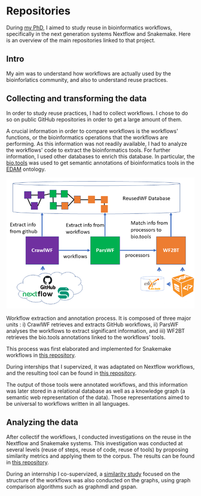 # Repositories

During [my PhD](https://theses.fr/2023UPASG059), I aimed to study reuse in bioinformatics workflows, specifically in the next generation systems Nextflow and Snakemake. Here is an overview of the main repositories linked to that project.

## Intro

My aim was to understand how workflows are actually used by the bioinforlatics community, and also to understand reuse practices.

## Collecting and transforming the data

In order to study reuse practices, I had to collect workflows.
I chose to do so on public GitHub repositories in order to get a large amount of them.

A crucial information in order to compare workflows is the workflows' functions, or the bioinformatics operations that the workflows are performing.
As this information was not readily available, I had to analyze the workflows' code to extract the bioinformatics tools. For further information, I used other databases to enrich this database. In particular, the [bio.tools](https://bio.tools/) was used to get semantic annotations of bioinformatics tools in the [EDAM](https://edamontology.org/EDAM.owl) ontology. 

![workflow analysis tool structure](images/archi.png?raw=true "Title")

Workflow extraction and annotation process. It is composed of three major units : i) CrawlWF retrieves and extracts GitHub workflows, ii) ParsWF analyses the workflows to extract significant information, and iii) WF2BT retrieves the bio.tools annotations linked to the workflows' tools.

This process was first elaborated and implemented for Snakemake workflows in 
[this repository](https://github.com/mdjaffardjy/Snakemake_workflow_analysis).

During interships that I supervized, it was adaptated on Nextflow workflows, and the resulting tool can be found in [this repository](https://github.com/mdjaffardjy/AnalyseDonneesNextflow).

The output of those tools were annotated workflows, and this information was later stored in a relational database as well as a knowledge graph (a semantic web representation of the data). Those representations aimed to be universal to workflows written in all languages.

## Analyzing the data

After collectif the workflows, I conducted investigations on the reuse in the Nextflow and Snakemake systems. 
This investigation was conducted at several levels (reuse of steps, reuse of code, reuse of tools) by proposing similarity metrics and applying them to the corpus.
The results can be found in [this repository](https://github.com/mdjaffardjy/Reuse_in_processes).

During an internship I co-supervized, a [similarity study](https://github.com/mdjaffardjy/graph_parsing) focused on the structure of the workflows was also conducted on the graphs, using graph comparison algorithms such as graphmdl and gspan. 

